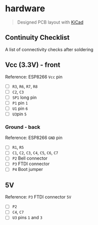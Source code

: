 # hardware

> Designed PCB layout with [KiCad](http://kicad-pcb.org/)

## Continuity Checklist

A list of connectivity checks after soldering

## Vcc (3.3V) - front

Reference: ESP8266 `Vcc` pin

- [ ] `R3`, `R6`, `R7`, `R8`
- [ ] `C2`, `C3`
- [ ] `SP1` long pin
- [ ] `P1` pin `1`
- [ ] `U1` pin `6`
- [ ] `U3`pin `5`

### Ground - back

Reference: ESP8266 `GND` pin

- [ ] `R1`, `R5`
- [ ] `C1`, `C2`, `C3`, `C4`, `C5`, `C6`, `C7`
- [ ] `P2` Bell connector
- [ ] `P3` FTDI connector
- [ ] `P4` Boot jumper

## 5V

Reference: `P3` FTDI connector `5V`

- [ ] `P2`
- [ ] `C4`, `C7`
- [ ] `U3` pins `1` and `3`
